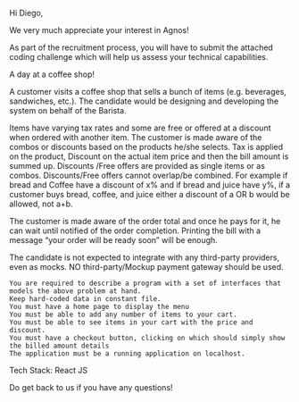 Hi Diego,

We very much appreciate your interest in Agnos!

As part of the recruitment process, you will have to submit the attached coding challenge which will help us assess your technical capabilities.

A day at a coffee shop!

A customer visits a coffee shop that sells a bunch of items (e.g. beverages, sandwiches, etc.). The candidate would be designing and developing the system on behalf of the Barista.

Items have varying tax rates and some are free or offered at a discount when ordered with another item. The customer is made aware of the combos or discounts based on the products he/she selects. Tax is applied on the product, Discount on the actual item price and then the bill amount is summed up.
Discounts /Free offers are provided as single items or as combos. Discounts/Free offers cannot overlap/be combined.
For example if bread and Coffee have a discount of x% and if bread and juice have y%, if a customer buys bread, coffee, and juice either a discount of a OR b would be allowed, not a+b.

The customer is made aware of the order total and once he pays for it, he can wait until notified of the order completion. Printing the bill with a message “your order will be ready soon” will be enough.

The candidate is not expected to integrate with any third-party providers, even as mocks. NO third-party/Mockup payment gateway should be used.

    You are required to describe a program with a set of interfaces that models the above problem at hand.
    Keep hard-coded data in constant file.
    You must have a home page to display the menu
    You must be able to add any number of items to your cart.
    You must be able to see items in your cart with the price and discount.
    You must have a checkout button, clicking on which should simply show the billed amount details
    The application must be a running application on localhost.

Tech Stack: React JS

Do get back to us if you have any questions!